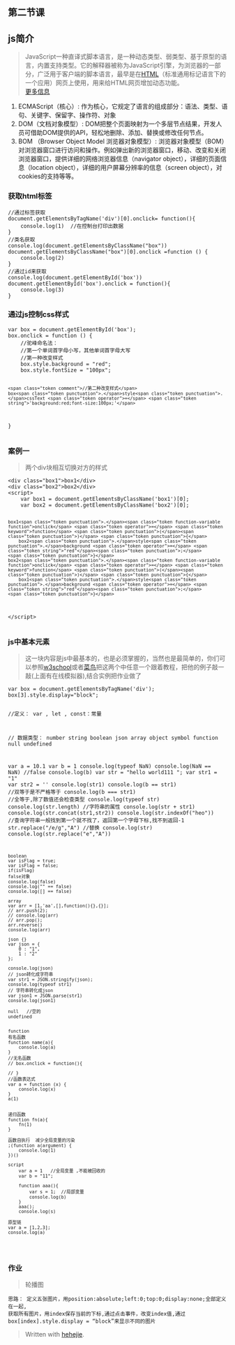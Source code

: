 <!DOCTYPE html>
<html>

<head>
  <meta charset="utf-8">
  <meta name="viewport" content="width=device-width, initial-scale=1.0">
  <title>第二节课</title>
  <link rel="stylesheet" href="https://stackedit.io/style.css" />
</head>

<body class="stackedit">
  <div class="stackedit__html"><h2 id="第二节课">第二节课</h2>
<h2 id="js简介">js简介</h2>
<blockquote>
<p>JavaScript一种直译式脚本语言，是一种动态类型、弱类型、基于原型的语言，内置支持类型。它的解释器被称为JavaScript引擎，为浏览器的一部分，广泛用于客户端的脚本语言，最早是在<a href="https://baike.baidu.com/item/HTML">HTML</a>（标准通用标记语言下的一个应用）网页上使用，用来给HTML网页增加动态功能。<br>
<a href="https://baike.baidu.com/item/javascript/321142?fr=aladdin">更多信息</a></p>
</blockquote>
<ol>
<li>ECMAScript（核心）:  作为核心，它规定了语言的组成部分：语法、类型、语句、关键字、保留字、操作符、对象</li>
<li>DOM（文档对象模型）: DOM把整个页面映射为一个多层节点结果，开发人员可借助DOM提供的API，轻松地删除、添加、替换或修改任何节点。</li>
<li>BOM （Browser Object Model  浏览器对象模型）: 浏览器对象模型（BOM）对浏览器窗口进行访问和操作。例如弹出新的浏览器窗口，移动、改变和关闭浏览器窗口，提供详细的网络浏览器信息（navigator object），详细的页面信息（location object），详细的用户屏幕分辨率的信息（screen object），对cookies的支持等等。</li>
</ol>
<h3 id="获取html标签">获取html标签</h3>
<pre class=" language-javascript"><code class="prism  language-javascript"><span class="token comment">//通过标签获取</span>
document<span class="token punctuation">.</span><span class="token function">getElementsByTagName</span><span class="token punctuation">(</span><span class="token string">'div'</span><span class="token punctuation">)</span><span class="token punctuation">[</span><span class="token number">0</span><span class="token punctuation">]</span><span class="token punctuation">.</span><span class="token function-variable function">onclick</span><span class="token operator">=</span> <span class="token keyword">function</span><span class="token punctuation">(</span><span class="token punctuation">)</span><span class="token punctuation">{</span>
	console<span class="token punctuation">.</span><span class="token function">log</span><span class="token punctuation">(</span><span class="token number">1</span><span class="token punctuation">)</span>  <span class="token comment">//在控制台打印出数据</span>
<span class="token punctuation">}</span>
<span class="token comment">//类名获取</span>
console<span class="token punctuation">.</span><span class="token function">log</span><span class="token punctuation">(</span>document<span class="token punctuation">.</span><span class="token function">getElementsByClassName</span><span class="token punctuation">(</span><span class="token string">"box"</span><span class="token punctuation">)</span><span class="token punctuation">)</span>
document<span class="token punctuation">.</span><span class="token function">getElementsByClassName</span><span class="token punctuation">(</span><span class="token string">"box"</span><span class="token punctuation">)</span><span class="token punctuation">[</span><span class="token number">0</span><span class="token punctuation">]</span><span class="token punctuation">.</span><span class="token function-variable function">onclick</span> <span class="token operator">=</span><span class="token keyword">function</span> <span class="token punctuation">(</span><span class="token punctuation">)</span> <span class="token punctuation">{</span>
	console<span class="token punctuation">.</span><span class="token function">log</span><span class="token punctuation">(</span><span class="token number">2</span><span class="token punctuation">)</span>
<span class="token punctuation">}</span>
<span class="token comment">//通过id来获取</span>
console<span class="token punctuation">.</span><span class="token function">log</span><span class="token punctuation">(</span>document<span class="token punctuation">.</span><span class="token function">getElementById</span><span class="token punctuation">(</span><span class="token string">'box'</span><span class="token punctuation">)</span><span class="token punctuation">)</span>
document<span class="token punctuation">.</span><span class="token function">getElementById</span><span class="token punctuation">(</span><span class="token string">'box'</span><span class="token punctuation">)</span><span class="token punctuation">.</span><span class="token function-variable function">onclick</span> <span class="token operator">=</span> <span class="token keyword">function</span><span class="token punctuation">(</span><span class="token punctuation">)</span><span class="token punctuation">{</span>
	console<span class="token punctuation">.</span><span class="token function">log</span><span class="token punctuation">(</span><span class="token number">3</span><span class="token punctuation">)</span>
<span class="token punctuation">}</span>
</code></pre>
<h3 id="通过js控制css样式">通过js控制css样式</h3>
<pre class=" language-javascript"><code class="prism  language-javascript"><span class="token keyword">var</span> box <span class="token operator">=</span> document<span class="token punctuation">.</span><span class="token function">getElementById</span><span class="token punctuation">(</span><span class="token string">'box'</span><span class="token punctuation">)</span><span class="token punctuation">;</span>
box<span class="token punctuation">.</span><span class="token function-variable function">onclick</span> <span class="token operator">=</span> <span class="token keyword">function</span> <span class="token punctuation">(</span><span class="token punctuation">)</span> <span class="token punctuation">{</span>
	<span class="token comment">//驼峰命名法：  </span>
	<span class="token comment">//第一个单词首字母小写，其他单词首字母大写</span>
	<span class="token comment">//第一种改变样式</span>
	box<span class="token punctuation">.</span>style<span class="token punctuation">.</span>background <span class="token operator">=</span> <span class="token string">"red"</span><span class="token punctuation">;</span>
	box<span class="token punctuation">.</span>style<span class="token punctuation">.</span>fontSize <span class="token operator">=</span> <span class="token string">"100px"</span><span class="token punctuation">;</span>

	<span class="token comment">//第二种改变样式</span>
	box<span class="token punctuation">.</span>style<span class="token punctuation">.</span>cssText <span class="token operator">=</span> <span class="token string">'background:red;font-size:100px;'</span>
<span class="token punctuation">}</span>
</code></pre>
<h3 id="案例一">案例一</h3>
<blockquote>
<p>两个div块相互切换对方的样式</p>
</blockquote>
<pre class=" language-javascript"><code class="prism  language-javascript"><span class="token operator">&lt;</span>div <span class="token keyword">class</span><span class="token operator">=</span><span class="token string">"box1"</span><span class="token operator">&gt;</span>box1<span class="token operator">&lt;</span><span class="token operator">/</span>div<span class="token operator">&gt;</span>
<span class="token operator">&lt;</span>div <span class="token keyword">class</span><span class="token operator">=</span><span class="token string">"box2"</span><span class="token operator">&gt;</span>box2<span class="token operator">&lt;</span><span class="token operator">/</span>div<span class="token operator">&gt;</span>
<span class="token operator">&lt;</span>script<span class="token operator">&gt;</span>
	<span class="token keyword">var</span> box1 <span class="token operator">=</span> document<span class="token punctuation">.</span><span class="token function">getElementsByClassName</span><span class="token punctuation">(</span><span class="token string">'box1'</span><span class="token punctuation">)</span><span class="token punctuation">[</span><span class="token number">0</span><span class="token punctuation">]</span><span class="token punctuation">;</span>
	<span class="token keyword">var</span> box2 <span class="token operator">=</span> document<span class="token punctuation">.</span><span class="token function">getElementsByClassName</span><span class="token punctuation">(</span><span class="token string">'box2'</span><span class="token punctuation">)</span><span class="token punctuation">[</span><span class="token number">0</span><span class="token punctuation">]</span><span class="token punctuation">;</span>

	box1<span class="token punctuation">.</span><span class="token function-variable function">onclick</span> <span class="token operator">=</span> <span class="token keyword">function</span> <span class="token punctuation">(</span><span class="token punctuation">)</span> <span class="token punctuation">{</span>
		box2<span class="token punctuation">.</span>style<span class="token punctuation">.</span>background <span class="token operator">=</span> <span class="token string">"red"</span><span class="token punctuation">;</span>
	<span class="token punctuation">}</span>
	box2<span class="token punctuation">.</span><span class="token function-variable function">onclick</span> <span class="token operator">=</span> <span class="token keyword">function</span> <span class="token punctuation">(</span><span class="token punctuation">)</span> <span class="token punctuation">{</span>
		box1<span class="token punctuation">.</span>style<span class="token punctuation">.</span>background <span class="token operator">=</span> <span class="token string">"red"</span><span class="token punctuation">;</span>
	<span class="token punctuation">}</span>
<span class="token operator">&lt;</span><span class="token operator">/</span>script<span class="token operator">&gt;</span>
</code></pre>
<h3 id="js中基本元素">js中基本元素</h3>
<blockquote>
<p>这一块内容是js中最基本的，也是必须掌握的，当然也是最简单的，你们可以参照<a href="http://www.w3school.com.cn/js/index.asp">w3school</a>或者<a href="http://www.runoob.com/js/js-tutorial.html">菜鸟</a>把这两个中任意一个跟着教程，把他的例子敲一敲(上面有在线模拟器),结合实例把作业做了</p>
</blockquote>
<pre><code>var box = document.getElementsByTagName('div');
box[3].style.display="block";

//定义： var , let , const：常量

// 数据类型：  number string boolean json array object symbol function   null  undefined

var a = 10.1
var b = 1
console.log(typeof NaN)
console.log(NaN == NaN)  //false
 	console.log(b)
 	var str = "hello world111 ";
 	var str1 = "1"
 	var str2 = ''
 	console.log(str1)
   	console.log(b == str1)  //双等于是不严格等于
   	console.log(b === str1)  //全等于,除了数值还会检查类型
   	console.log(typeof str) 
   	console.log(str.length)   //字符串的属性
   	console.log(str + str1)
   	console.log(str.concat(str1,str2))
   	console.log(str.indexOf("heo"))  //查询字符串一般找到第一个就不找了，返回第一个字母下标,找不到返回-1
   	str.replace("/e/g","A")  //替换
   	console.log(str)
   	console.log(str.replace("e","A"))

   	boolean
   	var isFlag = true;
   	var isFlag = false;
   	if(isFlag)
   	false对象
   	console.log(false)
   	console.log("" == false)
   	console.log([] == false)

   	array
   	var arr = [1,'aa',[],function(){},{}];
   	// arr.push(2);
   	// console.log(arr)
   	// arr.pop();
   	arr.reverse()
   	console.log(arr)

   	json {}
   	var json = {
   		0 : "1",
   		1 : "2"
   	};

   	console.log(json)
   	// json转化成字符串
   	var str1 = JSON.stringify(json);
   	console.log(typeof str1)
   	// 字符串转化成json
   	var json1 = JSON.parse(str1)
   	console.log(json1)

   	null   //空的
   	undefined


   	function
   	有名函数
   	function name(a){
   		console.log(a)
   	}
   	//无名函数
   	// box.onclick = function(){

   	// }
   	//函数表达式
   	var a = function (x) {
   		console.log(x)
   	}
   	a(1)


   	递归函数
   	function fn(a){
   		fn(1)
   	}

   	函数自执行  减少全局变量的污染
   	;(function a(argument) {
   		console.log(1)
   	})()

   	script
   		var a = 1   //全局变量 ,不能被回收的
   		var b = "11";  

   		function aaa(){
   			var s = 1;  //局部变量
   			console.log(b)
   		}
   		aaa();
   		console.log(s)

   	原型链
   	var a = [1,2,3];
   	console.log(a)
</code></pre>
<h3 id="作业">作业</h3>
<blockquote>
<p>轮播图</p>
</blockquote>
<pre><code>思路： 定义五张图片，用position:absolute;left:0;top:0;display:none;全部定义在一起,
获取所有图片，用index保存当前的下标,通过点击事件，改变index值,通过
box[index].style.display = “block”来显示不同的图片
</code></pre>
<blockquote>
<p>Written with <a href="http://wangyinjie1.com/hehe/">hehejie</a>.</p>
</blockquote>
</div>
</body>

</html>
